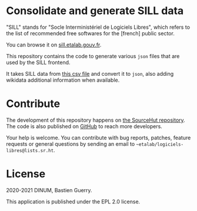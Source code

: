 
# Consolidate and generate SILL data

"SILL" stands for "Socle Interministériel de Logiciels Libres", which
refers to the list of recommended free softwares for the [french]
public sector.

You can browse it on [sill.etalab.gouv.fr](https://sill.etalab.gouv.fr).

This repository contains the code to generate various `json` files that
are used by the SILL frontend.

It takes SILL data from [this csv file](https://git.sr.ht/~etalab/sill/blob/master/sill.csv) and convert it to `json`, also
adding wikidata additional information when available.


# Contribute

The development of this repository happens on [the SourceHut
repository](https://git.sr.ht/~etalab/sill-consolidate-data).  The code is also published on [GitHub](https://github.com/etalab/sill-data) to reach more
developers.

Your help is welcome.  You can contribute with bug reports, patches,
feature requests or general questions by sending an email to
`~etalab/logiciels-libres@lists.sr.ht`.


# License

2020-2021 DINUM, Bastien Guerry.

This application is published under the EPL 2.0 license.

